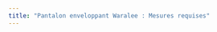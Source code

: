 ```yaml
---
title: "Pantalon enveloppant Waralee : Mesures requises"
---
```


<DesignMeasurements design='waralee' />
